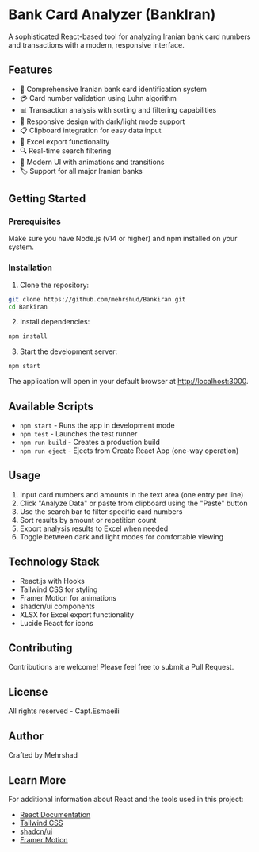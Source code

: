# Bank Card Analyzer (BankIran)

A sophisticated React-based tool for analyzing Iranian bank card numbers and transactions with a modern, responsive interface.

## Features

- 🏦 Comprehensive Iranian bank card identification system
- 💳 Card number validation using Luhn algorithm
- 📊 Transaction analysis with sorting and filtering capabilities
- 📱 Responsive design with dark/light mode support
- 📋 Clipboard integration for easy data input
- 📑 Excel export functionality
- 🔍 Real-time search filtering
- 🎨 Modern UI with animations and transitions
- 🏷️ Support for all major Iranian banks

## Getting Started

### Prerequisites

Make sure you have Node.js (v14 or higher) and npm installed on your system.

### Installation

1. Clone the repository:
```bash
git clone https://github.com/mehrshud/Bankiran.git
cd Bankiran
```

2. Install dependencies:
```bash
npm install
```

3. Start the development server:
```bash
npm start
```

The application will open in your default browser at [http://localhost:3000](http://localhost:3000).

## Available Scripts

- `npm start` - Runs the app in development mode
- `npm test` - Launches the test runner
- `npm run build` - Creates a production build
- `npm run eject` - Ejects from Create React App (one-way operation)

## Usage

1. Input card numbers and amounts in the text area (one entry per line)
2. Click "Analyze Data" or paste from clipboard using the "Paste" button
3. Use the search bar to filter specific card numbers
4. Sort results by amount or repetition count
5. Export analysis results to Excel when needed
6. Toggle between dark and light modes for comfortable viewing

## Technology Stack

- React.js with Hooks
- Tailwind CSS for styling
- Framer Motion for animations
- shadcn/ui components
- XLSX for Excel export functionality
- Lucide React for icons

## Contributing

Contributions are welcome! Please feel free to submit a Pull Request.

## License

All rights reserved - Capt.Esmaeili

## Author

Crafted by Mehrshad

## Learn More

For additional information about React and the tools used in this project:
- [React Documentation](https://reactjs.org/)
- [Tailwind CSS](https://tailwindcss.com/)
- [shadcn/ui](https://ui.shadcn.com/)
- [Framer Motion](https://www.framer.com/motion/)
